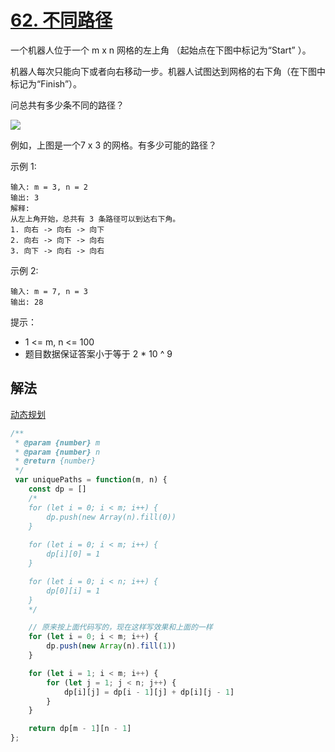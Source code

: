 # [62. 不同路径](https://leetcode-cn.com/problems/unique-paths/)
一个机器人位于一个 m x n 网格的左上角 （起始点在下图中标记为“Start” ）。

机器人每次只能向下或者向右移动一步。机器人试图达到网格的右下角（在下图中标记为“Finish”）。

问总共有多少条不同的路径？

![](https://assets.leetcode-cn.com/aliyun-lc-upload/uploads/2018/10/22/robot_maze.png)

例如，上图是一个7 x 3 的网格。有多少可能的路径？

 

示例 1:
```
输入: m = 3, n = 2
输出: 3
解释:
从左上角开始，总共有 3 条路径可以到达右下角。
1. 向右 -> 向右 -> 向下
2. 向右 -> 向下 -> 向右
3. 向下 -> 向右 -> 向右
```
示例 2:
```
输入: m = 7, n = 3
输出: 28
```

提示：

* 1 <= m, n <= 100
* 题目数据保证答案小于等于 2 * 10 ^ 9

## 解法
[动态规划](https://leetcode-cn.com/problems/unique-paths/solution/dong-tai-gui-hua-by-powcai-2/)
```js
/**
 * @param {number} m
 * @param {number} n
 * @return {number}
 */
 var uniquePaths = function(m, n) {
    const dp = []
    /*
    for (let i = 0; i < m; i++) {
        dp.push(new Array(n).fill(0))
    }
    
    for (let i = 0; i < m; i++) {
        dp[i][0] = 1
    }

    for (let i = 0; i < n; i++) {
        dp[0][i] = 1
    }
    */

    // 原来按上面代码写的，现在这样写效果和上面的一样
    for (let i = 0; i < m; i++) {
        dp.push(new Array(n).fill(1))
    }

    for (let i = 1; i < m; i++) {
        for (let j = 1; j < n; j++) {
            dp[i][j] = dp[i - 1][j] + dp[i][j - 1] 
        }
    }

    return dp[m - 1][n - 1]
};
```
